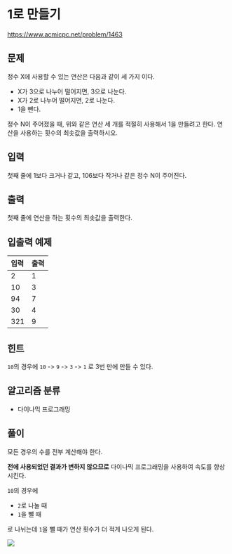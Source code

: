 # 1로 만들기

https://www.acmicpc.net/problem/1463

## 문제

정수 X에 사용할 수 있는 연산은 다음과 같이 세 가지 이다.

* X가 3으로 나누어 떨어지면, 3으로 나눈다.
* X가 2로 나누어 떨어지면, 2로 나눈다.
* 1을 뺀다.

정수 N이 주어졌을 때, 위와 같은 연산 세 개를 적절히 사용해서 1을 만들려고 한다. 연산을 사용하는 횟수의 최솟값을 출력하시오.

## 입력

첫째 줄에 1보다 크거나 같고, 106보다 작거나 같은 정수 N이 주어진다.

## 출력

첫째 줄에 연산을 하는 횟수의 최솟값을 출력한다.

## 입출력 예제

| 입력 | 출력 |
| :--- | :--- |
| 2 | 1 |
| 10 | 3 |
| 94 | 7 |
| 30 | 4 |
| 321 | 9 |

## 힌트

`10`의 경우에 `10` -> `9` -> `3` -> `1` 로 3번 만에 만들 수 있다.

## 알고리즘 분류

* 다이나믹 프로그래밍

## 풀이

모든 경우의 수를 전부 계산해야 한다.

**전에 사용되었던 결과가 변하지 않으므로** 다이나믹 프로그래밍을 사용하여 속도를 향상 시킨다.

`10`의 경우에
 * `2`로 나눌 때
 * `1`을 뺄 때
 
로 나뉘는데 `1`을 뺄 때가 연산 횟수가 더 적게 나오게 된다.

![](https://i.imgur.com/FJWFhC4.png)